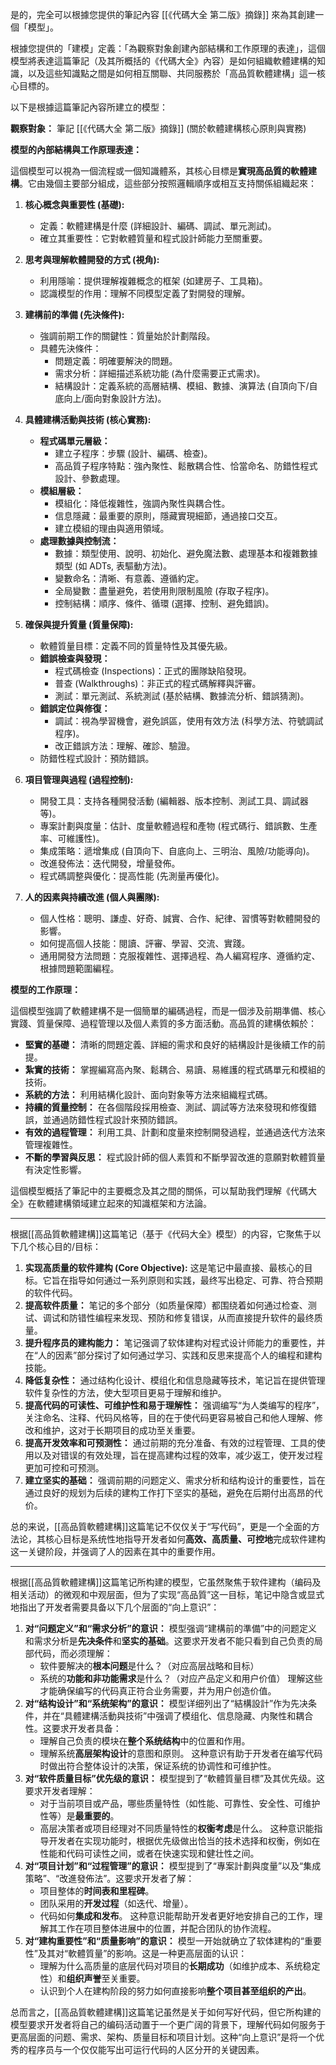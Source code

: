 是的，完全可以根據您提供的筆記內容 [[《代碼大全 第二版》摘錄]] 來為其創建一個「模型」。

根據您提供的「建模」定義：「為觀察對象創建內部結構和工作原理的表達」，這個模型將表達這篇筆記（及其所概括的《代碼大全》內容）是如何組織軟體建構的知識，以及這些知識點之間是如何相互關聯、共同服務於「高品質軟體建構」這一核心目標的。

以下是根據這篇筆記內容所建立的模型：

**觀察對象：** 筆記 [[《代碼大全 第二版》摘錄]] (關於軟體建構核心原則與實務)

**模型的內部結構與工作原理表達：**

這個模型可以視為一個流程或一個知識體系，其核心目標是**實現高品質的軟體建構**。它由幾個主要部分組成，這些部分按照邏輯順序或相互支持關係組織起來：

1.  **核心概念與重要性 (基礎):**
    *   定義：軟體建構是什麼 (詳細設計、編碼、調試、單元測試)。
    *   確立其重要性：它對軟體質量和程式設計師能力至關重要。

2.  **思考與理解軟體開發的方式 (視角):**
    *   利用隱喻：提供理解複雜概念的框架 (如建房子、工具箱)。
    *   認識模型的作用：理解不同模型定義了對開發的理解。

3.  **建構前的準備 (先決條件):**
    *   強調前期工作的關鍵性：質量始於計劃階段。
    *   具體先決條件：
        *   問題定義：明確要解決的問題。
        *   需求分析：詳細描述系統功能 (為什麼需要正式需求)。
        *   結構設計：定義系統的高層結構、模組、數據、演算法 (自頂向下/自底向上/面向對象設計方法)。

4.  **具體建構活動與技術 (核心實務):**
    *   **程式碼單元層級：**
        *   建立子程序：步驟 (設計、編碼、檢查)。
        *   高品質子程序特點：強內聚性、鬆散耦合性、恰當命名、防錯性程式設計、參數處理。
    *   **模組層級：**
        *   模組化：降低複雜性，強調內聚性與耦合性。
        *   信息隱藏：最重要的原則，隱藏實現細節，通過接口交互。
        *   建立模組的理由與適用領域。
    *   **處理數據與控制流：**
        *   數據：類型使用、說明、初始化、避免魔法數、處理基本和複雜數據類型 (如 ADTs, 表驅動方法)。
        *   變數命名：清晰、有意義、遵循約定。
        *   全局變數：盡量避免，若使用則限制風險 (存取子程序)。
        *   控制結構：順序、條件、循環 (選擇、控制、避免錯誤)。

5.  **確保與提升質量 (質量保障):**
    *   軟體質量目標：定義不同的質量特性及其優先級。
    *   **錯誤檢查與發現：**
        *   程式碼檢查 (Inspections)：正式的團隊缺陷發現。
        *   普查 (Walkthroughs)：非正式的程式碼解釋與評審。
        *   測試：單元測試、系統測試 (基於結構、數據流分析、錯誤猜測)。
    *   **錯誤定位與修復：**
        *   調試：視為學習機會，避免誤區，使用有效方法 (科學方法、符號調試程序)。
        *   改正錯誤方法：理解、確診、驗證。
    *   防錯性程式設計：預防錯誤。

6.  **項目管理與過程 (過程控制):**
    *   開發工具：支持各種開發活動 (編輯器、版本控制、測試工具、調試器等)。
    *   專案計劃與度量：估計、度量軟體過程和產物 (程式碼行、錯誤數、生產率、可維護性)。
    *   集成策略：遞增集成 (自頂向下、自底向上、三明治、風險/功能導向)。
    *   改進發佈法：迭代開發，增量發佈。
    *   程式碼調整與優化：提高性能 (先測量再優化)。
 
7.  **人的因素與持續改進 (個人與團隊):**
    *   個人性格：聰明、謙虛、好奇、誠實、合作、紀律、習慣等對軟體開發的影響。
    *   如何提高個人技能：閱讀、評審、學習、交流、實踐。
    *   通用開發方法問題：克服複雜性、選擇過程、為人編寫程序、遵循約定、根據問題範圍編程。

**模型的工作原理：**

這個模型強調了軟體建構不是一個簡單的編碼過程，而是一個涉及前期準備、核心實踐、質量保障、過程管理以及個人素質的多方面活動。高品質的建構依賴於：

*   **堅實的基礎：** 清晰的問題定義、詳細的需求和良好的結構設計是後續工作的前提。
*   **紮實的技術：** 掌握編寫高內聚、鬆耦合、易讀、易維護的程式碼單元和模組的技術。
*   **系統的方法：** 利用結構化設計、面向對象等方法來組織程式碼。
*   **持續的質量控制：** 在各個階段採用檢查、測試、調試等方法來發現和修復錯誤，並通過防錯性程式設計來預防錯誤。
*   **有效的過程管理：** 利用工具、計劃和度量來控制開發過程，並通過迭代方法來管理複雜性。
*   **不斷的學習與反思：** 程式設計師的個人素質和不斷學習改進的意願對軟體質量有決定性影響。

這個模型概括了筆記中的主要概念及其之間的關係，可以幫助我們理解《代碼大全》在軟體建構領域建立起來的知識框架和方法論。

---
根据[[高品質軟體建構]]这篇笔记（基于《代码大全》模型）的内容，它聚焦于以下几个核心目的/目标：

1.  **实现高质量的软件建构 (Core Objective):** 这是笔记中最直接、最核心的目标。它旨在指导如何通过一系列原则和实践，最终写出稳定、可靠、符合预期的软件代码。
2.  **提高软件质量：** 笔记的多个部分（如质量保障）都围绕着如何通过检查、测试、调试和防错性编程来发现、预防和修复错误，从而直接提升软件的最终质量。
3.  **提升程序员的建构能力：** 笔记强调了软体建构对程式设计师能力的重要性，并在“人的因素”部分探讨了如何通过学习、实践和反思来提高个人的编程和建构技能。
4.  **降低复杂性：** 通过结构化设计、模组化和信息隐藏等技术，笔记旨在提供管理软件复杂性的方法，使大型项目更易于理解和维护。
5.  **提高代码的可读性、可维护性和易于理解性：** 强调编写“为人类编写的程序”，关注命名、注释、代码风格等，目的在于使代码更容易被自己和他人理解、修改和维护，这对于长期项目的成功至关重要。
6.  **提高开发效率和可预测性：** 通过前期的充分准备、有效的过程管理、工具的使用以及对错误的有效处理，旨在提高建构过程的效率，减少返工，使开发过程更加可控和可预测。
7.  **建立坚实的基础：** 强调前期的问题定义、需求分析和结构设计的重要性，旨在通过良好的规划为后续的建构工作打下坚实的基础，避免在后期付出高昂的代价。

总的来说，[[高品質軟體建構]]这篇笔记不仅仅关于“写代码”，更是一个全面的方法论，其核心目标是系统性地指导开发者如何**高效、高质量、可控地**完成软件建构这一关键阶段，并强调了人的因素在其中的重要作用。

---

根据[[高品質軟體建構]]这篇笔记所构建的模型，它虽然聚焦于软件建构（编码及相关活动）的微观和中观层面，但为了实现“高品質”这一目标，笔记中隐含或显式地指出了开发者需要具备以下几个层面的“向上意识”：

1.  **对“问题定义”和“需求分析”的意识：** 模型强调“建構前的準備”中的问题定义和需求分析是**先决条件**和**坚实的基础**。这要求开发者不能只看到自己负责的局部代码，而必须理解：
    *   软件要解决的**根本问题**是什么？（对应高层战略和目标）
    *   系统的**功能和非功能需求**是什么？（对应产品定义和用户价值）
    理解这些才能确保编写的代码真正符合业务需要，并为用户创造价值。
2.  **对“结构设计”和“系统架构”的意识：** 模型详细列出了“結構設計”作为先决条件，并在“具體建構活動與技術”中强调了模组化、信息隐藏、内聚性和耦合性。这要求开发者具备：
    *   理解自己负责的模块在**整个系统结构**中的位置和作用。
    *   理解系统**高层架构设计**的意图和原则。
    这种意识有助于开发者在编写代码时做出符合整体设计的决策，保证系统的协调性和可维护性。
3.  **对“软件质量目标”优先级的意识：** 模型提到了“軟體質量目標”及其优先级。这要求开发者理解：
    *   对于当前项目或产品，哪些质量特性（如性能、可靠性、安全性、可维护性等）是**最重要的**。
    *   高层决策者或项目经理对不同质量特性的**权衡考虑**是什么。
    这种意识能指导开发者在实现功能时，根据优先级做出恰当的技术选择和权衡，例如在性能和代码可读性之间，或者在快速实现和健壮性之间。
4.  **对“项目计划”和“过程管理”的意识：** 模型提到了“專案計劃與度量”以及“集成策略”、“改進發佈法”。这要求开发者了解：
    *   项目整体的**时间表和里程碑**。
    *   团队采用的**开发过程**（如迭代、增量）。
    *   代码如何**集成和发布**。
    这种意识能帮助开发者更好地安排自己的工作，理解其工作在项目整体进展中的位置，并配合团队的协作流程。
5.  **对“建构重要性”和“质量影响”的意识：** 模型一开始就确立了软体建构的“重要性”及其对“軟體質量”的影响。这是一种更高层面的认识：
    *   理解为什么高质量的底层代码对项目的**长期成功**（如维护成本、系统稳定性）和**组织声誉**至关重要。
    *   认识到个人在建构阶段的努力如何直接影响**整个项目甚至组织的产出**。

总而言之，[[高品質軟體建構]]这篇笔记虽然是关于如何写好代码，但它所构建的模型要求开发者将自己的编码活动置于一个更广阔的背景下，理解代码如何服务于更高层面的问题、需求、架构、质量目标和项目计划。这种“向上意识”是将一个优秀的程序员与一个仅仅能写出可运行代码的人区分开的关键因素。